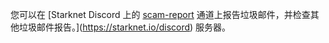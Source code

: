 您可以在 [Starknet Discord 上的 [scam-report](https://discord.gg/qypnmzkhbc) 通道上报告垃圾邮件，并检查其他垃圾邮件报告。](https://starknet.io/discord) 服务器。